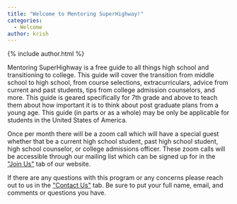 ```yaml
---
title: "Welcome to Mentoring SuperHighway!"
categories:
  - Welcome
author: krish
---
```


<!---
<audio controls>
  <source src="horse.ogg" type="audio/ogg">
  <source src="horse.mp3" type="audio/mpeg">
</audio>
--->

{% include author.html %}

Mentoring SuperHighway is a free guide to all things high school and transitioning to college. This guide will cover the transition from middle school to high school, from course selections, extracurriculars, advice from current and past students, tips from college admission counselors, and more. This guide is geared specifically for 7th grade and above to teach them about how important it is to think about post graduate plans from a young age. This guide (in parts or as a whole) may be only be applicable for students in the United States of America.

Once per month there will be a zoom call which will have a special guest whether that be a current high school student, past high school student, high school counselor, or college admissions officer. These zoom calls will be accessible through our mailing list which can be signed up for in the <a href="{{ '/join/' | relative_url }}">"Join Us"</a> tab of our website.

If there are any questions with this program or any concerns please reach out to us in the <a href="{{ '/contact/' | relative_url }}">"Contact Us"</a> tab. Be sure to put your full name, email, and comments or questions you have.






